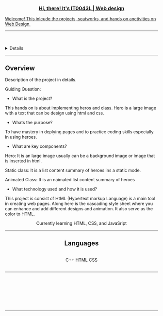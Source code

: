 <a name="readme-top">

<br/>

<br />
<div align="center">
  <a href="https://github.com/chubizy/">
  <h3 align="center">Hi, there! It's IT0043L | Web design</h3>
</div>
  Welcome! This inlcude the projects, seatworks, and hands on anctivities on Web Design.
</div>

<br />


---

<br />
<br />

<details>
  <summary>Table of Contents</summary>
  <ol>
    <li>
      <a href="#overview">Overview</a>
      <ol>
        <li>
          <a href="#key-components">Key Components</a>
        </li>
        <li>
          <a href="#technology">Technology</a>
        </li>
      </ol>
    </li>
    <li>
      <a href="#rule,-practices-and-principles">Rules, Practices and Principles</a>
    </li>
    <li>
      <a href="#resources">Resources</a>
    </li>
  </ol>
</details>

---

## Overview

<!-- The following are just sample -->
Description of the project in details.

Guiding Question:
- What is the project?

This hands on is about implementing heros and class. Hero is a large image with a text that can be design using html and css. 
- Whats the purpose?

To have mastery in deplying pages and to practice coding skills especially in using heroes.

- What are key components?

Hero: It is an large image usually can be a background image or image that is inserted in html.

Static class: It is a list content summary of heroes ins a static mode.

Animated Class: It is an naimated list content summary of heroes

- What technology used and how it is used?

This project is consist of HtML (Hypertext markup Language) is a main tool in creating web pages. Along here is the cascading style sheet where you can enhance and add different designs and animation. It also serve as the color to HTML.


<div align="center">
 
 Currently learning HTML, CSS, and JavaSript

 </div>
 
 <hr/>
 

<h2 align="center">Languages</h2>
<br/>
<div align="center">
    C++   HTML    CSS<br>
</div>

<br/>
<hr/>

  <br/><br/><br/>
</div>



<br/><br/>

<hr/>

<br/>

<br/>